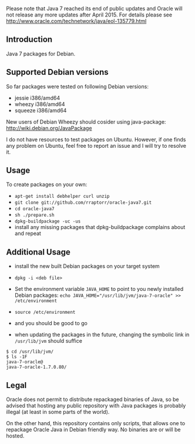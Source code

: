 Please note that Java 7 reached its end of public updates and Oracle
will not release any more updates after April 2015. For details
please see http://www.oracle.com/technetwork/java/eol-135779.html

Introduction
------------

Java 7 packages for Debian.

Supported Debian versions
-------------------------

So far packages were tested on following Debian versions:

- jessie i386/amd64
- wheezy i386/amd64
- squeeze i386/amd64

New users of Debian Wheezy should cosider using java-package:
<http://wiki.debian.org/JavaPackage>

I do not have resources to test packages on Ubuntu. However, if one
finds any problem on Ubuntu, feel free to report an issue and I will
try to resolve it.

Usage
-----

To create packages on your own:

- `apt-get install debhelper curl unzip`
- `git clone git://github.com/rraptorr/oracle-java7.git`
- `cd oracle-java7`
- `sh ./prepare.sh`
- `dpkg-buildpackage -uc -us`
- install any missing packages that dpkg-buildpackage complains about
  and repeat

Additional Usage
----------------

- install the new built Debian packages on your target system
- `dpkg -i <deb file>`
- Set the environment variable `JAVA_HOME` to point to you newly installed Debian packages: `echo JAVA_HOME="/usr/lib/jvm/java-7-oracle" >> /etc/environment`
- `source /etc/environment`
- and you should be good to go

- when updating the packages in the future, changing the symbolic link in `/usr/lib/jvm` should suffice

```
$ cd /usr/lib/jvm/
$ ls -1F 
java-7-oracle@
java-7-oracle-1.7.0.80/
```

Legal
-----

Oracle does not permit to distribute repackaged binaries of Java, so
be advised that hosting any public repository with Java packages is
probably illegal (at least in some parts of the world).

On the other hand, this repository contains only scripts, that allows
one to repackage Oracle Java in Debian friendly way. No binaries are
or will be hosted.
